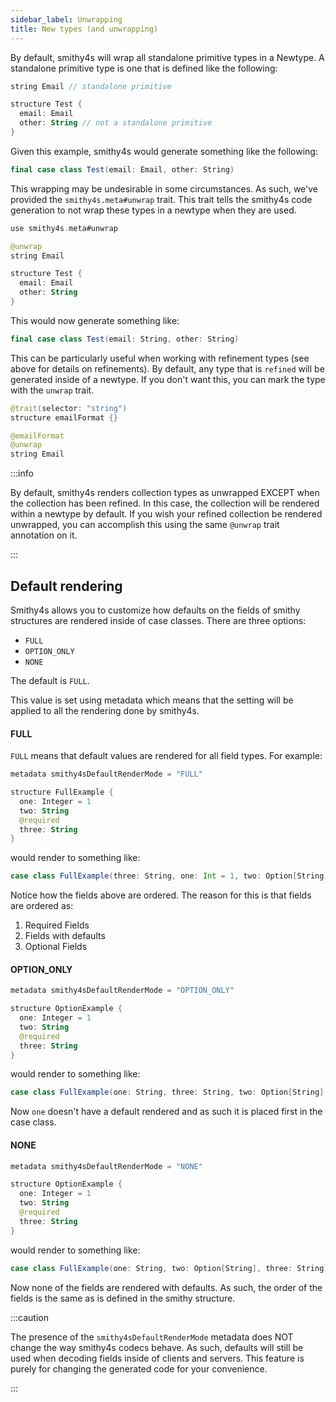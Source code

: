 ```yaml
---
sidebar_label: Unwrapping
title: New types (and unwrapping)
---
```


By default, smithy4s will wrap all standalone primitive types in a Newtype. A standalone primitive type is one that is defined like the following:

```kotlin
string Email // standalone primitive

structure Test {
  email: Email
  other: String // not a standalone primitive
}
```

Given this example, smithy4s would generate something like the following:

```scala
final case class Test(email: Email, other: String)
```

This wrapping may be undesirable in some circumstances. As such, we've provided the `smithy4s.meta#unwrap` trait. This trait tells the smithy4s code generation to not wrap these types in a newtype when they are used.

```kotlin
use smithy4s.meta#unwrap

@unwrap
string Email

structure Test {
  email: Email
  other: String
}
```

This would now generate something like:

```scala
final case class Test(email: String, other: String)
```

This can be particularly useful when working with refinement types (see above for details on refinements). By default, any type that is `refined` will be generated inside of a newtype. If you don't want this, you can mark the type with the `unwrap` trait.

```kotlin
@trait(selector: "string")
structure emailFormat {}

@emailFormat
@unwrap
string Email
```

:::info

By default, smithy4s renders collection types as unwrapped EXCEPT when the collection has been refined. In this case, the collection will be rendered within a newtype by default. If you wish your refined collection be rendered unwrapped, you can accomplish this using the same `@unwrap` trait annotation on it.

:::

## Default rendering

Smithy4s allows you to customize how defaults on the fields of smithy structures are rendered inside of case classes. There are three options:

- `FULL`
- `OPTION_ONLY`
- `NONE`

The default is `FULL`.

This value is set using metadata which means that the setting will be applied to all the rendering done by smithy4s.

#### FULL

`FULL` means that default values are rendered for all field types. For example:

```kotlin
metadata smithy4sDefaultRenderMode = "FULL"

structure FullExample {
  one: Integer = 1
  two: String
  @required
  three: String
}
```

would render to something like:

```scala
case class FullExample(three: String, one: Int = 1, two: Option[String] = None)
```

Notice how the fields above are ordered. The reason for this is that fields are ordered as:

1. Required Fields
2. Fields with defaults
3. Optional Fields

#### OPTION_ONLY

```kotlin
metadata smithy4sDefaultRenderMode = "OPTION_ONLY"

structure OptionExample {
  one: Integer = 1
  two: String
  @required
  three: String
}
```

would render to something like:

```scala
case class FullExample(one: String, three: String, two: Option[String] = None)
```

Now `one` doesn't have a default rendered and as such it is placed first in the case class.

#### NONE

```kotlin
metadata smithy4sDefaultRenderMode = "NONE"

structure OptionExample {
  one: Integer = 1
  two: String
  @required
  three: String
}
```

would render to something like:

```scala
case class FullExample(one: String, two: Option[String], three: String)
```

Now none of the fields are rendered with defaults. As such, the order of the fields is the same as is defined in the smithy structure.

:::caution

The presence of the `smithy4sDefaultRenderMode` metadata does NOT change the way smithy4s codecs behave. As such, defaults will still be used when decoding
fields inside of clients and servers. This feature is purely for changing the generated code for your convenience.

:::
